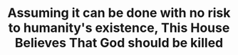 ---
title: "Assuming it can be done with no risk to humanity's existence, This House Believes That God should be killed"
infoslide: "There is an all knowing, all powerful God who created the universe and all life within it. After the creation, God has let the universe follow its own course, with limited interventions. God is no longer necessary for the continuation of the universe and its natural laws. There is no other God. None of this is revealed to humanity at the moment"
round: "Final"
weight: 13
videos: ['XyIK_Cg_8jc']
tags: ['Religion']
layout: "motion"
categories: ["motions"]
---